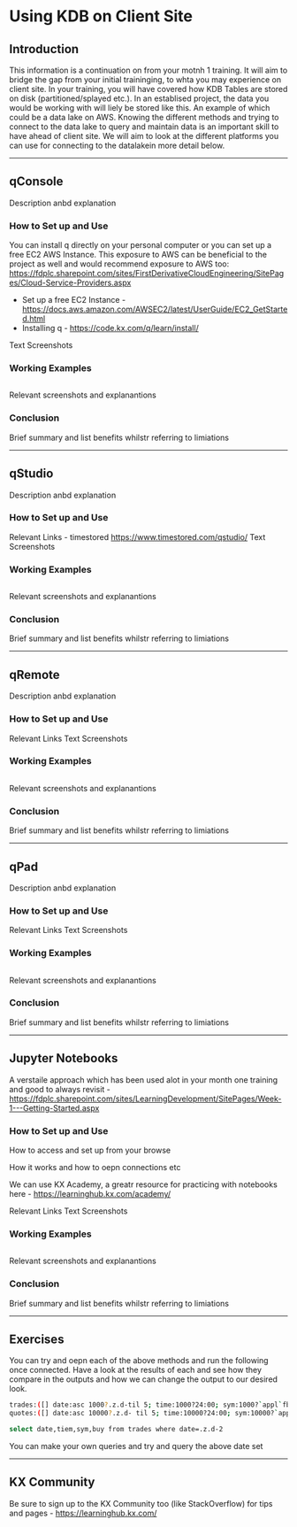 # Using KDB on Client Site 
## Introduction
This information is a continuation on from your motnh 1 training. It will aim to bridge the gap from your initial traininging, to whta you may experience on client site. In your training, you will have covered how KDB Tables are stored on disk (partitioned/splayed etc.). In an establised project, the data you would be working with will liely be stored like this. An example of which could be a data lake on AWS. Knowing the different methods and trying to connect to the data lake to query and maintain data is an important skill to have ahead of client site. We will aim to look at the different platforms you can use for connecting to the datalakein more detail below.

___________________________________________________
## qConsole    
Description anbd explanation

### How to Set up and Use 
You can install q directly on your personal computer or you can set up a free EC2 AWS Instance. This exposure to AWS can be beneficial to the project as well and would recommend exposure to AWS too: https://fdplc.sharepoint.com/sites/FirstDerivativeCloudEngineering/SitePages/Cloud-Service-Providers.aspx

 - Set up a free EC2 Instance -  https://docs.aws.amazon.com/AWSEC2/latest/UserGuide/EC2_GetStarted.html
 - Installing q - https://code.kx.com/q/learn/install/

Text 
Screenshots

### Working Examples

``` sh

```
Relevant screenshots and explanantions

### Conclusion
Brief summary and list benefits whilstr referring to limiations 

___________________________________________________
## qStudio    
Description anbd explanation

### How to Set up and Use 

Relevant Links - timestored https://www.timestored.com/qstudio/
Text 
Screenshots

### Working Examples

``` sh

```
Relevant screenshots and explanantions

### Conclusion
Brief summary and list benefits whilstr referring to limiations 

___________________________________________________
## qRemote   
Description anbd explanation

### How to Set up and Use 

Relevant Links
Text 
Screenshots

### Working Examples

``` sh

```
Relevant screenshots and explanantions

### Conclusion
Brief summary and list benefits whilstr referring to limiations 

___________________________________________________
## qPad  
Description anbd explanation

### How to Set up and Use 

Relevant Links
Text 
Screenshots

### Working Examples

``` sh

```
Relevant screenshots and explanantions

### Conclusion
Brief summary and list benefits whilstr referring to limiations 

___________________________________________________
## Jupyter Notebooks  
A verstaile approach which has been used alot in your month one training and good to always revisit - https://fdplc.sharepoint.com/sites/LearningDevelopment/SitePages/Week-1---Getting-Started.aspx

### How to Set up and Use 

How to access and set up from your browse

How it works and how to oepn connections etc

We can use KX Academy, a greatr resource for practicing with notebooks here - https://learninghub.kx.com/academy/

Relevant Links
Text 
Screenshots

### Working Examples

``` sh

```
Relevant screenshots and explanantions

### Conclusion
Brief summary and list benefits whilstr referring to limiations 

___________________________________________________
## Exercises

You can try and oepn each of the above methods and run the following once connected. Have a look at the results of each and see how they compare in the outputs and how we can change the output to our desired look.

``` sh
trades:([] date:asc 1000?.z.d-til 5; time:1000?24:00; sym:1000?`appl`fb`amzn`goog; side:1000?`Buy`Sell; price:99+1000?2f; size: 1000?1000)
quotes:([] date:asc 10000?.z.d- til 5; time:10000?24:00; sym:10000?`appl`fb`amzn`goog; bid:100-10000?1f; offer:100-1*10000?1f)

select date,tiem,sym,buy from trades where date=.z.d-2
```

You can make your own queries and try and query the above date set

___________________________________________________
## KX Community 

Be sure to sign up to the KX Community too (like StackOverflow) for tips and pages - https://learninghub.kx.com/
